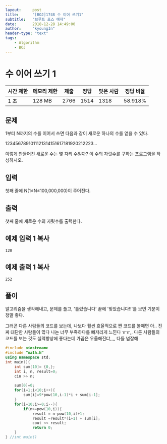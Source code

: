 ```yaml
---
layout:     post
title:      "[BOJ]1748 수 이어 쓰기1"
subtitle:   "브루트 포스 예제"
date:       2018-12-28 14:49:00
author:     "kyoungIn"
header-type: "text"
tags:
    - Algorithm
    - BOJ
---
```

# 수 이어 쓰기 1 

| 시간 제한 | 메모리 제한 | 제출 | 정답 | 맞은 사람 | 정답 비율 |
| --------- | ----------- | ---- | ---- | --------- | --------- |
| 1 초      | 128 MB      | 2766 | 1514 | 1318      | 58.918%   |

## 문제

1부터 N까지의 수를 이어서 쓰면 다음과 같이 새로운 하나의 수를 얻을 수 있다.

1234567891011121314151617181920212223...

이렇게 만들어진 새로운 수는 몇 자리 수일까? 이 수의 자릿수를 구하는 프로그램을 작성하시오.

## 입력

첫째 줄에 N(1≤N≤100,000,000)이 주어진다.

## 출력

첫째 줄에 새로운 수의 자릿수를 출력한다.

## 예제 입력 1 복사

```
120
```

## 예제 출력 1 복사

```
252
```



## 풀이

알고리즘을 생각해내고, 문제를 풀고, '틀렸습니다' 끝에  '맞았습니다!!'를 	보면 기분이 정말 좋다.

그러곤 다른 사람들의 코드를 보는데, 나보다 훨씬 효율적으로 짠 코드를 볼때면 아.. 진짜 대단한 사람들이 많다 나는 너무 부족하다를 뼈저리게 느낀다 ㅠㅠ,, 다른 사람들의 코드를 보는 것도 실력향상에 좋다는데 가끔은 우울해진댜,,,, 다들 넘잘해 

```cpp
#include <iostream>
#include "math.h"
using namespace std;
int main(){
    int sum[10]= {0,};
    int i, n, result=0;
    cin >> n;
    
    sum[0]=0;
    for(i=1;i<10;i++){
        sum[i]=9*pow(10,i-1)*i + sum[i-1];
    }
    for(i=10;i>=0;i--){
        if(n>=pow(10,i)){
            result = n-pow(10,i)+1;
            result =result*(i+1) + sum[i];
            cout << result;
            return 0;
    }
} //int main()
```

